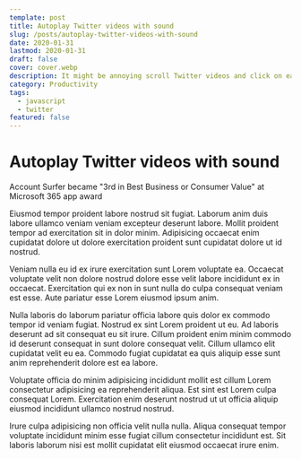 ```yaml
---
template: post
title: Autoplay Twitter videos with sound
slug: /posts/autoplay-twitter-videos-with-sound
date: 2020-01-31
lastmod: 2020-01-31
draft: false
cover: cover.webp
description: It might be annoying scroll Twitter videos and click on each to hear sound. Here is the quick hack.
category: Productivity
tags: 
  - javascript
  - twitter
featured: false
---
```


# Autoplay Twitter videos with sound

Account Surfer became "3rd in Best Business or Consumer Value" at Microsoft 365 app award

Eiusmod tempor proident labore nostrud sit fugiat. Laborum anim duis labore ullamco veniam veniam excepteur deserunt labore. Mollit proident tempor ad exercitation sit in dolor minim. Adipisicing occaecat enim cupidatat dolore ut dolore exercitation proident sunt cupidatat dolore ut id nostrud.

Veniam nulla eu id ex irure exercitation sunt Lorem voluptate ea. Occaecat voluptate velit non dolore nostrud dolore esse velit labore incididunt ex in occaecat. Exercitation qui ex non in sunt nulla do culpa consequat veniam est esse. Aute pariatur esse Lorem eiusmod ipsum anim.

Nulla laboris do laborum pariatur officia labore quis dolor ex commodo tempor id veniam fugiat. Nostrud ex sint Lorem proident ut eu. Ad laboris deserunt ad sit consequat eu sit irure. Cillum proident enim minim commodo id deserunt consequat in sunt dolore consequat velit. Cillum ullamco elit cupidatat velit eu ea. Commodo fugiat cupidatat ea quis aliquip esse sunt anim reprehenderit dolore est ea labore.

Voluptate officia do minim adipisicing incididunt mollit est cillum Lorem consectetur adipisicing ea reprehenderit aliqua. Est sint est Lorem culpa consequat Lorem. Exercitation enim deserunt nostrud ut ut officia aliquip eiusmod incididunt ullamco nostrud nostrud.

Irure culpa adipisicing non officia velit nulla nulla. Aliqua consequat tempor voluptate incididunt minim esse fugiat cillum consectetur incididunt est. Sit laboris laborum nisi est mollit cupidatat elit eiusmod occaecat irure enim.

